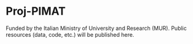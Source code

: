# Proj-PIMAT
Funded by the Italian Ministry of University and Research (MUR). Public resources (data, code, etc.) will be published here.
